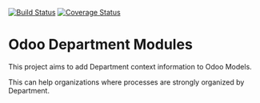[![Build Status](https://api.travis-ci.org/OCA/department.svg?branch=9.0)](https://travis-ci.org/OCA/department)
[![Coverage Status](https://coveralls.io/repos/OCA/department/badge.png?branch=9.0)](https://coveralls.io/r/OCA/department?branch=9.0)

Odoo Department Modules
=======================

This project aims to add Department context information to Odoo Models.

This can help organizations where processes are strongly organized by Department.

[//]: # (addons)
[//]: # (end addons)

